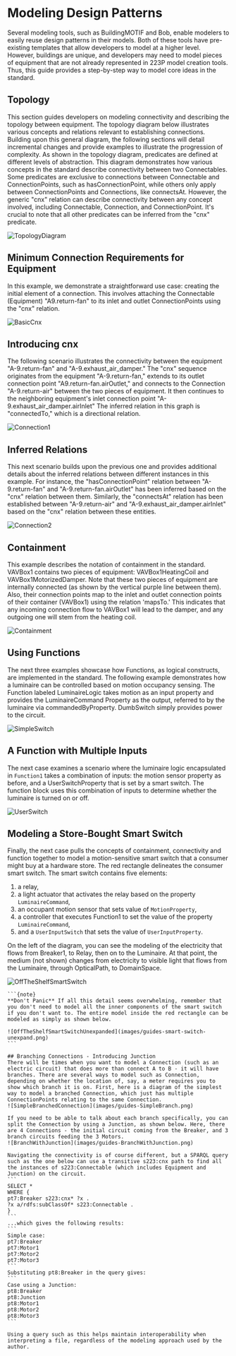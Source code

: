 # Modeling Design Patterns



Several modeling tools, such as BuildingMOTIF and Bob, enable modelers to easily reuse design patterns in their models. Both of these tools have pre-existing templates that allow developers to model at a higher level. However, buildings are unique, and developers may need to model pieces of equipment that are not already represented in 223P model creation tools. Thus, this guide provides a step-by-step way to model core ideas in the standard.
## Topology
This section guides developers on modeling connectivity and describing the topology between equipment. The topology diagram below illustrates various concepts and relations relevant to establishing connections. Building upon this general diagram, the following sections will detail incremental changes and provide examples to illustrate the progression of complexity. As shown in the topology diagram, predicates are defined at different levels of abstraction. This diagram demonstrates how various concepts in the standard describe connectivity between two Connectables. Some predicates are exclusive to connections between Connectable and ConnectionPoints, such as hasConnectionPoint, while others only apply between ConnectionPoints and Connections, like connectsAt. However, the generic "cnx" relation can describe connectivity between any concept involved, including Connectable, Connection, and ConnectionPoint. It's crucial to note that all other predicates can be inferred from the "cnx" predicate.

![TopologyDiagram](images/guides-TopologyDiagram.png)
## Minimum Connection Requirements for Equipment
In this example, we demonstrate a straightforward use case: creating the initial element of a connection. This involves attaching the Connectable (Equipment) "A9.return-fan" to its inlet and outlet ConnectionPoints using the "cnx" relation.

![BasicCnx](images/guides-BasicCnx.png)
## Introducing cnx
The following scenario illustrates the connectivity between the equipment "A-9.return-fan" and "A-9.exhaust_air_damper." The "cnx" sequence originates from the equipment "A-9.return-fan," extends to its outlet connection point "A9.return-fan.airOutlet," and connects to the Connection "A-9.return-air" between the two pieces of equipment. It then continues to the neighboring equipment's inlet connection point "A-9.exhaust_air_damper.airInlet" The inferred relation in this graph is "connectedTo," which is a directional relation.

![Connection1](images/guides-Connection1.png)
## Inferred Relations
This next scenario builds upon the previous one and provides additional details about the inferred relations between different instances in this example. For instance, the "hasConnectionPoint" relation between "A-9.return-fan" and "A-9.return-fan.airOutlet" has been inferred based on the "cnx" relation between them. Similarly, the "connectsAt" relation has been established between "A-9.return-air" and "A-9.exhaust_air_damper.airInlet" based on the "cnx" relation between these entities.

![Connection2](images/guides-Connection2.png)
## Containment
This example describes the notation of containment in the standard. VAVBox1 contains two pieces of equipment: VAVBox1HeatingCoil and VAVBox1MotorizedDamper. Note that these two pieces of equipment are internally connected (as shown by the vertical purple line between them). Also, their connection points map to the inlet and outlet connection points of their container (VAVBox1) using the relation 'mapsTo.' This indicates that any incoming connection flow to VAVBox1 will lead to the damper, and any outgoing one will stem from the heating coil.

![Containment](images/guides-Containment.png)

## Using Functions
The next three examples showcase how Functions, as logical constructs, are implemented in the standard. The following example demonstrates how a luminaire can be controlled based on motion occupancy sensing. The Function labeled LuminaireLogic takes motion as an input property and provides the LuminaireCommand Property as the output, referred to by the luminaire via commandedByProperty. DumbSwitch simply provides power to the circuit.

![SimpleSwitch](images/guides-SimpleSwitch.png)
## A Function with Multiple Inputs
The next case examines a scenario where the luminaire logic encapsulated in `Function1` takes a combination of inputs: the motion sensor property as before, and a UserSwitchProperty that is set by a smart switch. The function block uses this combination of inputs to determine whether the luminaire is turned on or off.

![UserSwitch](images/guides-UserSwitch.png)
## Modeling a Store-Bought Smart Switch
Finally, the next case pulls the concepts of containment, connectivity and function together to model a motion-sensitive smart switch that a consumer might buy at a hardware store. The red rectangle delineates the consumer smart switch. The smart switch contains five elements: 
1. a relay,
2. a light actuator that activates the relay based on the property `LuminaireCommand`,
3. an occupant motion sensor that sets value of `MotionProperty`,
4. a controller that executes Function1 to set the value of the property `LuminaireCommand`, 
5. and a `UserInputSwitch` that sets the value of `UserInputProperty`. 

On the left of the diagram, you can see the modeling of the electricity that flows from Breaker1, to Relay, then on to the Luminaire. At that point, the medium (not shown) changes from electricity to visible light that flows from the Luminaire, through OpticalPath, to DomainSpace.

![OffTheShelfSmartSwitch](images/guides-offtheshelf-smart-switch.png)
````{margin}
```{note}
**Don't Panic** If all this detail seems overwhelming, remember that you don't need to model all the inner components of the smart switch if you don't want to. The entire model inside the red rectangle can be modeled as simply as shown below.

![OffTheShelfSmartSwitchUnexpanded](images/guides-smart-switch-unexpand.png)
```

## Branching Connections - Introducing Junction
There will be times when you want to model a Connection (such as an electric circuit) that does more than connect A to B - it will have branches. There are several ways to model such as Connection, depending on whether the location of, say, a meter requires you to show which branch it is on. First, here is a diagram of the simplest way to model a branched Connection, which just has multiple ConnectionPoints relating to the same Connection.
![SimpleBranchedConnection](images/guides-SimpleBranch.png)

If you need to be able to talk about each branch specifically, you can split the Connection by using a Junction, as shown below. Here, there are 4 Connections - the initial circuit coming from the Breaker, and 3 branch circuits feeding the 3 Motors.
![BranchWithJunction](images/guides-BranchWithJunction.png)

Navigating the connectivity is of course different, but a SPARQL query such as the one below can use a transitive s223:cnx path to find all the instances of s223:Connectable (which includes Equipment and Junction) on the circuit.
```
SELECT *
WHERE {
pt7:Breaker s223:cnx* ?x .
?x a/rdfs:subClassOf* s223:Connectable .
}
```
...which gives the following results:
```
Simple case:
pt7:Breaker
pt7:Motor1
pt7:Motor2
pt7:Motor3
```
Substituting pt8:Breaker in the query gives:
```
Case using a Junction:
pt8:Breaker
pt8:Junction
pt8:Motor1
pt8:Motor2
pt8:Motor3
```

Using a query such as this helps maintain interoperability when interpreting a file, regardless of the modeling approach used by the author.
